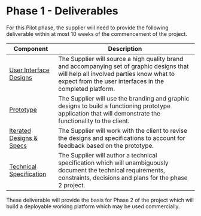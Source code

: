 # Phase 1 - Deliverables

For this Pilot phase, the supplier will need to provide the following deliverable within at most 10 weeks of the commencement of the project. 

| Component | Description |
| --------- | ----------- |
| [User Interface Designs][1] | The Supplier will source a high quality brand and accompanying set of graphic designs that will help all involved parties know what to expect from the user interfaces in the completed platform. |
| [Prototype][2] | The Supplier will use the branding and graphic designs to build a functioning prototype application that will demonstrate the functionality to the client. |
| [Iterated Designs & Specs][3] | The Supplier will work with the client to revise the designs and specifications to account for feedback based on the prototype. |
| [Technical Specification][4] | The Supplier will author a technical specification which will unambiguously document the technical requirements, constraints, decisions and plans for the phase 2 project. |

These deliverable will provide the basis for Phase 2 of the project which will build a deployable working platform which may be used commercially.

[1]: /deliverables/design.html
[2]: /deliverables/prototype.html
[3]: /deliverables/iteration.html
[4]: /deliverables/tech-spec.html
